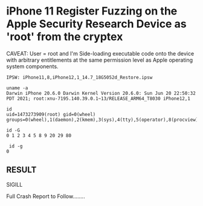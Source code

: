 # iPhone 11 Register Fuzzing on the Apple Security Research Device as 'root' from the cryptex

CAVEAT: User = root and I'm Side-loading executable code onto the device with arbitrary entitlements at the same permission level as Apple operating system components.

```
IPSW: iPhone11,8,iPhone12,1_14.7_18G5052d_Restore.ipsw

uname -a
Darwin iPhone 20.6.0 Darwin Kernel Version 20.6.0: Sun Jun 20 22:50:32 PDT 2021; root:xnu-7195.140.39.0.1~13/RELEASE_ARM64_T8030 iPhone12,1

id
uid=1473273909(root) gid=0(wheel) groups=0(wheel),1(daemon),2(kmem),3(sys),4(tty),5(operator),8(procview),9(procmod),20(staff),29(certusers),80(admin)

id -G
0 1 2 3 4 5 8 9 20 29 80

 id -g
0

```
RESULT
------
SIGILL

Full Crash Report to Follow........
